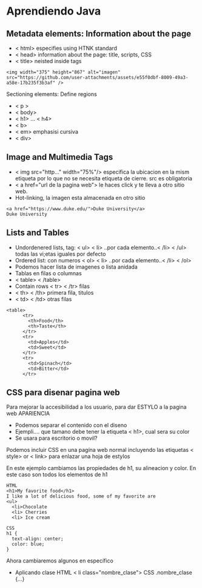 # Aprendiendo Java

## Metadata elements: Information about the page
- < html> especifies using HTNK standard
- < head>  information about the page: title, scripts, CSS
- < title> neisted inside <head> <head> tags
```
<img width="375" height="867" alt="imagen" src="https://github.com/user-attachments/assets/e55f0dbf-8009-49a3-a58e-17b235f3b3af" />
```

Sectioning elements: Define regions
- < p >
- < body>
- < h1> ... < h4>
- < b>
- < em> emphasisi cursiva
- < div>

## Image and Multimedia Tags
- < img src="http..." width="75%"/> especifica la ubicacion en la mism etiqueta por lo que no se necesita etiqueta de cierre. src es obligatoria
- < a href="url de la pagina web"> </a> le haces click y te lleva a otro sitio web.
- Hot-linking, la imagen esta almacenada en otro sitio
```
<a href="https://www.duke.edu/">Duke University</a>
Duke University
```

## Lists and Tables
- Undordenered lists, tag: < ul> < li> ..por cada elemento..< /li> < /ul> todas las vi;etas iguales por defecto
- Ordered list: con numeros  < ol> < li> ..por cada elemento..< /li> < /ol> 
- Podemos hacer lista de imagenes o lista anidada
- Tablas en filas o columnas
-   < table> < /table>
-   Contain rows < tr> < /tr> filas
-   < th> < /th> primera fila, titulos
-   < td> < /td> otras filas


```
<table>
      <tr>
        <th>Food</th>
        <th>Taste</th>
      </tr>
      <tr>
        <td>Apples</td>
        <td>Sweet</td>
      </tr>
      <tr>
        <td>Spinach</td>
        <td>Bitter</td>
      </tr>
```


## CSS para disenar pagina web
Para mejorar la accesibilidad a los usuario, para dar ESTYLO a la pagina web APARIENCIA
- Podemos separar el contenido con el diseno
- Ejempli.... que tamano debe tener la etiqueta < h1>, cual sera su color
- Se usara para escritorio o movil?

Podemos incluir CSS en una pagína web normal incluyendo las etiquetas < style> or < link> para enlazar una hoja de estylos

En este ejemplo cambiamos las propiedades de h1, su alineacion y color. En este caso son todos los elementos de h1
```
HTML
<h1>My favorite food</h1> 
I like a lot of delicious food, some of my favorite are
<ul>
  <li>Chocolate
  <li> Cherries
  <li> Ice cream

CSS
h1 {
  text-align: center;
  color: blue;
}
```

Ahora cambiaremos algunos en específico 
- Aplicando clase HTML < li class="nombre_clase">  CSS .nombre_clase {...}


